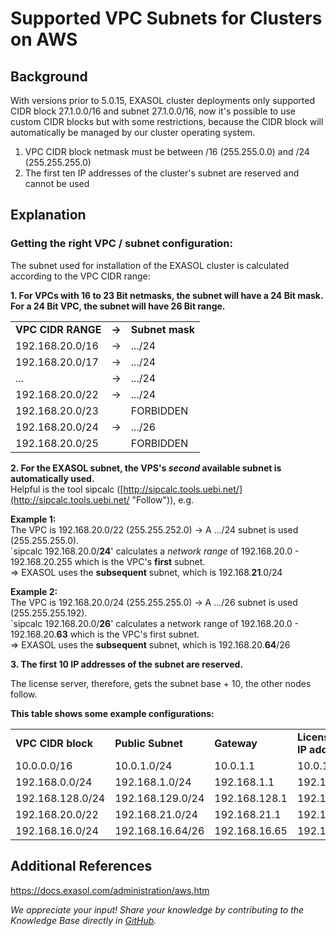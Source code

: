 # Supported VPC Subnets for Clusters on AWS 
## Background

With versions prior to 5.0.15, EXASOL cluster deployments only supported CIDR block 27.1.0.0/16 and subnet 27.1.0.0/16, now it's possible to use custom CIDR blocks but with some restrictions, because the CIDR block will automatically be managed by our cluster operating system.

1. VPC CIDR block netmask must be between /16 (255.255.0.0) and /24 (255.255.255.0)
2. The first ten IP addresses of the cluster's subnet are reserved and cannot be used

## Explanation

### Getting the right VPC / subnet configuration:

The subnet used for installation of the EXASOL cluster is calculated according to the VPC CIDR range:

**1. For VPCs with 16 to 23 Bit netmasks, the subnet will have a 24 Bit mask. For a 24 Bit VPC, the subnet will have 26 Bit range.**



|  |  |  |
| --- | --- | --- |
| **VPC CIDR RANGE** | **->** | **Subnet mask** |
| 192.168.20.0/16 | -> | .../24 |
| 192.168.20.0/17 | -> | .../24 |
| ... | -> | .../24 |
| 192.168.20.0/22 | -> | .../24 |
| 192.168.20.0/23 |    | FORBIDDEN |
| 192.168.20.0/24 | -> | .../26 |
| 192.168.20.0/25 |    | FORBIDDEN |

**2. For the EXASOL subnet, the VPS's *second* available subnet is automatically used.**  
Helpful is the tool sipcalc ([http://sipcalc.tools.uebi.net/](http://sipcalc.tools.uebi.net/ "Follow")), e.g.

**Example 1:**  
The VPC is 192.168.20.0/22 (255.255.252.0) -> A .../24 subnet is used (255.255.255.0).  
`sipcalc 192.168.20.0/**24**' calculates a *network range* of 192.168.20.0 - 192.168.20.255 which is the VPC's **first** subnet.  
=> EXASOL uses the **subsequent** subnet, which is 192.168.**21**.0/24

**Example 2:**  
The VPC is 192.168.20.0/24 (255.255.255.0) -> A .../26 subnet is used (255.255.255.192).  
`sipcalc 192.168.20.0/**26**' calculates a network range of 192.168.20.0 - 192.168.20.**63** which is the VPC's first subnet.  
=> EXASOL uses the **subsequent** subnet, which is 192.168.20.**64**/26

**3. The first 10 IP addresses of the subnet are reserved.**

The license server, therefore, gets the subnet base + 10, the other nodes follow.

**This table shows some example configurations:**



|  |  |  |  |  |  |
| --- | --- | --- | --- | --- | --- |
| **VPC CIDR block** | **Public Subnet** | **Gateway** | **License Server IP address** | **IPMI network host addresses** | **First additional VLAN address** |
| 10.0.0.0/16 | 10.0.1.0/24 | 10.0.1.1 | 10.0.1.10 | 10.0.128.0 | 10.0.65.0/16 |
| 192.168.0.0/24 | 192.168.1.0/24 | 192.168.1.1 | 192.168.1.10 | 192.168.1.128 | 192.168.64.0/24 |
| 192.168.128.0/24 | 192.168.129.0/24 | 192.168.128.1 | 192.168.129.10 | 192.168.129.128 | 192.168.32.0/24 |
| 192.168.20.0/22 | 192.168.21.0/24 | 192.168.21.1 | 192.168.21.10 | 192.168.21.128 | 
| 192.168.16.0/24 | 192.168.16.64/26 | 192.168.16.65 | 192.168.16.74 | 192.168.16.96 | 192.168.128.0/26 |

## Additional References

<https://docs.exasol.com/administration/aws.htm>

*We appreciate your input! Share your knowledge by contributing to the Knowledge Base directly in [GitHub](https://github.com/exasol/public-knowledgebase).* 